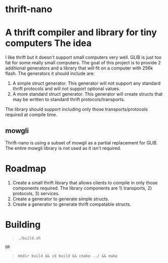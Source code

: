 thrift-nano
===========
A thrift compiler and library for tiny computers
The idea
========
I like thrift but it doesn't support small computers very well.  GLIB is just too fat for some really small computers.  The goal of this project is to provide 2 additional generators and a library that will fit on a computer with 256k flash.  The generators it should include are:

1. A simple struct generator.  This generator will not support any standard thrift protocols and will not support optional values.
2. A more standard struct generator.  This generator will create structs that may be written to standard thrift protocols/transports.

The library should support including only those transports/protocols required at compile time.

mowgli
------
Thrift-nano is using a subset of mowgli as a partial replacement for GLIB.  The entire mowgli library is not used as it isn't required.

Roadmap
=======
1. Create a small thrift library that allows clients to compile in only those components required.  The library components are 1) transports, 2) protocols, 3) services.
2. Create a generator to generate simple structs.
3. Create a generator to generate thrift compatable structs.

Building
========
>`./build.sh`

	OR

>`mkdir build && cd build && cmake ../ && make`

